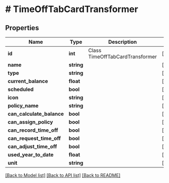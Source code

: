 # # TimeOffTabCardTransformer

## Properties

Name | Type | Description | Notes
------------ | ------------- | ------------- | -------------
**id** | **int** | Class TimeOffTabCardTransformer | [optional]
**name** | **string** |  | [optional]
**type** | **string** |  | [optional]
**current_balance** | **float** |  | [optional]
**scheduled** | **bool** |  | [optional]
**icon** | **string** |  | [optional]
**policy_name** | **string** |  | [optional]
**can_calculate_balance** | **bool** |  | [optional]
**can_assign_policy** | **bool** |  | [optional]
**can_record_time_off** | **bool** |  | [optional]
**can_request_time_off** | **bool** |  | [optional]
**can_adjust_time_off** | **bool** |  | [optional]
**used_year_to_date** | **float** |  | [optional]
**unit** | **string** |  | [optional]

[[Back to Model list]](../../README.md#models) [[Back to API list]](../../README.md#endpoints) [[Back to README]](../../README.md)

